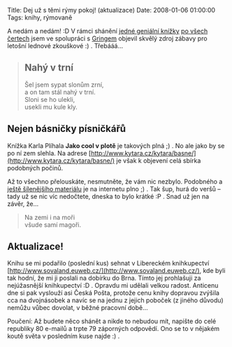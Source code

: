 Title: Dej už s těmi rýmy pokoj! (aktualizace)
Date: 2008-01-06 01:00:00
Tags: knihy, rýmovaně

A nedám a nedám! :D V rámci shánění
[jedné geniální knížky](http://www.karelplihal.cz/rikanky.php)
[po všech čertech](http://www.karelplihal.cz/knihkupci.php) jsem ve
spolupráci s [Gringem](http://gringo.profitux.cz/) objevil skvělý
zdroj zábavy pro letošní lednové zkouškové :) . Třebááá…

> ## Nahý v trní
> 
> Šel jsem sypat slonům zrní,  
> a on tam stál nahý v trní.  
> Sloni se ho ulekli,  
> usekli mu kule kly.

## Nejen básničky písničkářů

Knížka Karla Plíhala **Jako cool v plotě** je takových plná ;) . No
ale jako by se po ní zem slehla. Na adrese
[http://www.kytara.cz/kytara/basne/](http://www.kytara.cz/kytara/basne/)
je však k objevení celá sbírka podobných počinů.

Až to všechno přelouskáte, nesmutněte, že vám nic nezbylo.
Podobného a
[ještě šílenějšího materiálu](http://forum.slavekjanousek.cz/viewtopic.php?t=137)
je na internetu plno ;) . Tak šup, hurá do veršů – tady už se nic
víc nedočtete, dneska to bylo krátké :P . Snad už jen na
závěr, že…

> Na zemi i na moři  
> všude samí magoři.

## Aktualizace!

Knihu se mi podařilo (poslední kus) sehnat v Libereckém
knihkupectví
[http://www.sovaland.euweb.cz/](http://www.sovaland.euweb.cz/), kde
byli tak hodní, že mi ji poslali na dobírku do Brna. Tímto jej
prohlašuji za nejúžasnější knihkupectví :D . Opravdu mi udělali
velkou radost. Anticenu dne si pak vyslouží asi Česká Pošta,
protože cenu knihy dopravou zvýšila cca na dvojnásobek a navíc se
na jednu z jejich poboček (z jiného důvodu) nemůžu vůbec dovolat,
v běžné pracovní době…

Poučení: Až budete něco shánět a nikde to nebudou mít, napište do
celé republiky 80 e-mailů a trpte 79 záporných odpovědí. Ono se to
v nějakém koutě světa v posledním kuse najde :) .